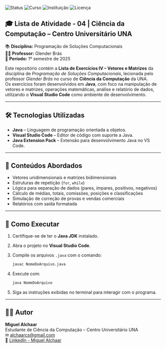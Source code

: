![Status](https://img.shields.io/badge/Status-%20Concluída-green)
![Curso](https://img.shields.io/badge/Curso-Ciência%20da%20Computação-blue)
![Instituição](https://img.shields.io/badge/Instituição-UNA-important)
![Licença](https://img.shields.io/badge/Licen%C3%A7a-MIT-yellow)

## 🎓 Lista de Atividade - 04 | Ciência da Computação – Centro Universitário UNA

📚 **Disciplina:** Programação de Soluções Computacionais  
👨‍🏫 **Professor:** Glender Brás  
📌 **Período:** 1º semestre de 2025  

Este repositório contém a **Lista de Exercícios IV – Vetores e Matrizes** da disciplina de *Programação de Soluções Computacionais*, lecionada pelo professor *Glender Brás* no curso de **Ciência da Computação** da UNA.  
Os exercícios foram desenvolvidos em **Java**, com foco na manipulação de vetores e matrizes, operações matemáticas, análise e relatório de dados, utilizando o **Visual Studio Code** como ambiente de desenvolvimento.

---

## 🛠️ Tecnologias Utilizadas

- **Java** – Linguagem de programação orientada a objetos.  
- **Visual Studio Code** – Editor de código com suporte a Java.  
- **Java Extension Pack** – Extensão para desenvolvimento Java no VS Code.

---

## 🧠 Conteúdos Abordados

- Vetores unidimensionais e matrizes bidimensionais  
- Estruturas de repetição (`for`, `while`)  
- Lógica para separação de dados (pares, ímpares, positivos, negativos)  
- Cálculo de médias, totais, comissões, posições e classificações  
- Simulação de correção de provas e vendas comerciais  
- Relatórios com saída formatada
 

---

## 🚀 Como Executar

1. Certifique-se de ter o **Java JDK** instalado.  
2. Abra o projeto no **Visual Studio Code**.  
3. Compile os arquivos `.java` com o comando:

   ```bash
   javac NomeDoArquivo.java
   ```

4. Execute com:

   ```bash
   java NomeDoArquivo
   ```

5. Siga as instruções exibidas no terminal para interagir com o programa.

---

## 👨‍💻 Autor

**Miguel Alchaar**  
Estudante de Ciência da Computação – Centro Universitário UNA  
✉ alchaarcs@gmail.com  
🔗 [LinkedIn - Miguel Alchaar](https://www.linkedin.com/in/miguelalchaar)
